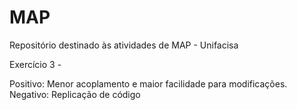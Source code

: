 # MAP
Repositório destinado às atividades de MAP - Unifacisa

Exercício 3 -

Positivo: Menor acoplamento e maior facilidade para modificações.
Negativo: Replicação de código
